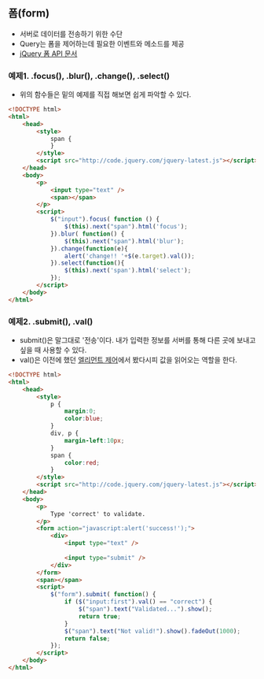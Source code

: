 ## 폼(form)
- 서버로 데이터를 전송하기 위한 수단
- Query는 폼을 제어하는데 필요한 이벤트와 메소드를 제공
- [jQuery 폼 API 문서](https://api.jquery.com/category/forms/)
### 예제1. .focus(), .blur(), .change(), .select()
- 위의 함수들은 밑의 예제를 직접 해보면 쉽게 파악할 수 있다.
```html
<!DOCTYPE html>
<html>
    <head>
        <style>
            span {
            }
        </style>
        <script src="http://code.jquery.com/jquery-latest.js"></script>
    </head>
    <body>
        <p>
            <input type="text" />
            <span></span>
        </p>
        <script>
            $("input").focus( function () {
                $(this).next("span").html('focus');
            }).blur( function() {
                $(this).next("span").html('blur');
            }).change(function(e){
                alert('change!! '+$(e.target).val());
            }).select(function(){
                $(this).next('span').html('select');
            });
        </script>
    </body>
</html>
```

### 예제2. .submit(), .val()
- submit()은 말그대로 '전송'이다. 내가 입력한 정보를 서버를 통해 다른 곳에 보내고 싶을 때 사용할 수 있다.
- val()은 이전에 했던 [엘리먼트 제어](https://github.com/LAH1203/Study_jQuery/blob/main/%EC%97%98%EB%A6%AC%EB%A8%BC%ED%8A%B8%20%EC%A0%9C%EC%96%B4.md)에서 봤다시피 값을 읽어오는 역할을 한다.
```html
<!DOCTYPE html>
<html>
    <head>
        <style>
            p {
                margin:0;
                color:blue;
            }
            div, p {
                margin-left:10px;
            }
            span {
                color:red;
            }
        </style>
        <script src="http://code.jquery.com/jquery-latest.js"></script>
    </head>
    <body>
        <p>
            Type 'correct' to validate.
        </p>
        <form action="javascript:alert('success!');">
            <div>
                <input type="text" />
 
                <input type="submit" />
            </div>
        </form>
        <span></span>
        <script>
            $("form").submit( function() {
                if ($("input:first").val() == "correct") {
                    $("span").text("Validated...").show();
                    return true;
                }
                $("span").text("Not valid!").show().fadeOut(1000);
                return false;
            });
        </script>
    </body>
</html>
```
